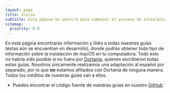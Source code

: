 ```yaml
---
layout: page
title: Inicio
subtitle: Esta página te servirá para comenzar el proceso de instalación de macOS
sitemap:
  priority: 0.9
---
```


En esta página encontrarás información y links a todas nuestras guías (éstas aún se encuentran en desarrollo), donde podrás obtener todo tipo de información sobre la instalación de macOS en tu computadora. Todo esto no habría sido posible si no fuera por [Dortania](https://github.com/dortania), quienes escribieron todas estas guías. Nosotros únicamente realizamos una adaptación al español por separado, por lo que **no** estamos afiliados con Dortania de ninguna manera. Todos los créditos de nuestras guías van a ellos.

* Puedes encontrar el código fuente de nuestras guías en nuestro [GitHub](https://github.com/InyextcionES)
